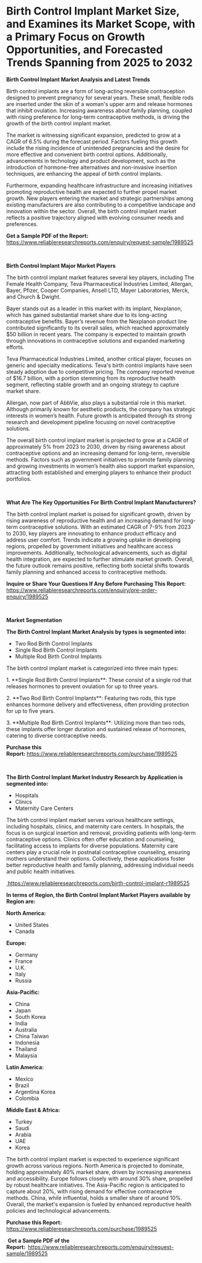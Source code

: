 <p><h1>Birth Control Implant Market Size, and Examines its Market Scope, with a Primary Focus on Growth Opportunities, and Forecasted Trends Spanning from 2025 to 2032</h1></p><p><strong>Birth Control Implant Market Analysis and Latest Trends</strong></p>
<p><p>Birth control implants are a form of long-acting reversible contraception designed to prevent pregnancy for several years. These small, flexible rods are inserted under the skin of a woman's upper arm and release hormones that inhibit ovulation. Increasing awareness about family planning, coupled with rising preference for long-term contraceptive methods, is driving the growth of the birth control implant market.</p><p>The market is witnessing significant expansion, predicted to grow at a CAGR of 6.5% during the forecast period. Factors fueling this growth include the rising incidence of unintended pregnancies and the desire for more effective and convenient birth control options. Additionally, advancements in technology and product development, such as the introduction of hormone-free alternatives and non-invasive insertion techniques, are enhancing the appeal of birth control implants.</p><p>Furthermore, expanding healthcare infrastructure and increasing initiatives promoting reproductive health are expected to further propel market growth. New players entering the market and strategic partnerships among existing manufacturers are also contributing to a competitive landscape and innovation within the sector. Overall, the birth control implant market reflects a positive trajectory aligned with evolving consumer needs and preferences.</p></p>
<p><strong>Get a Sample PDF of the Report:&nbsp;</strong> <a href="https://www.reliableresearchreports.com/enquiry/request-sample/1989525?utm_campaign=3030&utm_medium=2&utm_source=Github&utm_content=ia&utm_term=13042025&utm_id=birth-control-implant">https://www.reliableresearchreports.com/enquiry/request-sample/1989525</a></p>
<p>&nbsp;</p>
<p><strong>Birth Control Implant Major Market Players</strong></p>
<p><p>The birth control implant market features several key players, including The Female Health Company, Teva Pharmaceutical Industries Limited, Allergan, Bayer, Pfizer, Cooper Companies, Ansell LTD, Mayer Laboratories, Merck, and Church & Dwight. </p><p>Bayer stands out as a leader in this market with its implant, Nexplanon, which has gained substantial market share due to its long-acting contraceptive benefits. Bayer’s revenue from the Nexplanon product line contributed significantly to its overall sales, which reached approximately $50 billion in recent years. The company is expected to maintain growth through innovations in contraceptive solutions and expanded marketing efforts.</p><p>Teva Pharmaceutical Industries Limited, another critical player, focuses on generic and specialty medications. Teva's birth control implants have seen steady adoption due to competitive pricing. The company reported revenue of $16.7 billion, with a portion stemming from its reproductive health segment, reflecting stable growth and an ongoing strategy to capture market share.</p><p>Allergan, now part of AbbVie, also plays a substantial role in this market. Although primarily known for aesthetic products, the company has strategic interests in women’s health. Future growth is anticipated through its strong research and development pipeline focusing on novel contraceptive solutions.</p><p>The overall birth control implant market is projected to grow at a CAGR of approximately 5% from 2023 to 2030, driven by rising awareness about contraceptive options and an increasing demand for long-term, reversible methods. Factors such as government initiatives to promote family planning and growing investments in women’s health also support market expansion, attracting both established and emerging players to enhance their product portfolios.</p></p>
<p>&nbsp;</p>
<p><strong>What Are The Key Opportunities For Birth Control Implant Manufacturers?</strong></p>
<p><p>The birth control implant market is poised for significant growth, driven by rising awareness of reproductive health and an increasing demand for long-term contraceptive solutions. With an estimated CAGR of 7-9% from 2023 to 2030, key players are innovating to enhance product efficacy and address user comfort. Trends indicate a growing uptake in developing regions, propelled by government initiatives and healthcare access improvements. Additionally, technological advancements, such as digital health integration, are expected to further stimulate market growth. Overall, the future outlook remains positive, reflecting both societal shifts towards family planning and enhanced access to contraceptive methods.</p></p>
<p><strong>Inquire or Share Your Questions If Any Before Purchasing This Report:</strong> <a href="https://www.reliableresearchreports.com/enquiry/pre-order-enquiry/1989525?utm_campaign=3030&utm_medium=2&utm_source=Github&utm_content=ia&utm_term=13042025&utm_id=birth-control-implant">https://www.reliableresearchreports.com/enquiry/pre-order-enquiry/1989525</a></p>
<p>&nbsp;</p>
<p><strong>Market Segmentation</strong></p>
<p><strong>The Birth Control Implant Market Analysis by types is segmented into:</strong></p>
<p><ul><li>Two Rod Birth Control Implants</li><li>Single Rod Birth Control Implants</li><li>Multiple Rod Birth Control Implants</li></ul></p>
<p><p>The birth control implant market is categorized into three main types: </p><p>1. **Single Rod Birth Control Implants**: These consist of a single rod that releases hormones to prevent ovulation for up to three years.</p><p>2. **Two Rod Birth Control Implants**: Featuring two rods, this type enhances hormone delivery and effectiveness, often providing protection for up to five years.</p><p>3. **Multiple Rod Birth Control Implants**: Utilizing more than two rods, these implants offer longer duration and sustained release of hormones, catering to diverse contraceptive needs.</p></p>
<p><strong>Purchase this Report:&nbsp;</strong><a href="https://www.reliableresearchreports.com/purchase/1989525?utm_campaign=3030&utm_medium=2&utm_source=Github&utm_content=ia&utm_term=13042025&utm_id=birth-control-implant">https://www.reliableresearchreports.com/purchase/1989525</a></p>
<p>&nbsp;</p>
<p><strong>The Birth Control Implant Market Industry Research by Application is segmented into:</strong></p>
<p><ul><li>Hospitals</li><li>Clinics</li><li>Maternity Care Centers</li></ul></p>
<p><p>The birth control implant market serves various healthcare settings, including hospitals, clinics, and maternity care centers. In hospitals, the focus is on surgical insertion and removal, providing patients with long-term contraceptive options. Clinics often offer education and counseling, facilitating access to implants for diverse populations. Maternity care centers play a crucial role in postnatal contraceptive counseling, ensuring mothers understand their options. Collectively, these applications foster better reproductive health and family planning, addressing individual needs and public health initiatives.</p></p>
<p><a href="https://www.reliableresearchreports.com/birth-control-implant-r1989525?utm_campaign=3030&utm_medium=2&utm_source=Github&utm_content=ia&utm_term=13042025&utm_id=birth-control-implant">&nbsp;https://www.reliableresearchreports.com/birth-control-implant-r1989525</a></p>
<p><strong>In terms of Region, the Birth Control Implant Market Players available by Region are:</strong></p>
<p>
    <p> <strong> North America: </strong>
        <ul>
            <li>United States</li>
            <li>Canada</li>
        </ul>
        </p> 
    <p> <strong> Europe: </strong>
        <ul>
            <li>Germany</li>
            <li>France</li>
            <li>U.K.</li>
            <li>Italy</li>
            <li>Russia</li>
        </ul>
        </p> 
    <p> <strong> Asia-Pacific: </strong>
        <ul>
            <li>China</li>
            <li>Japan</li>
            <li>South Korea</li>
            <li>India</li>
            <li>Australia</li>
            <li>China Taiwan</li>
            <li>Indonesia</li>
            <li>Thailand</li>
            <li>Malaysia</li>
        </ul>
        </p> 
    <p> <strong> Latin America: </strong>
        <ul>
            <li>Mexico</li>
            <li>Brazil</li>
            <li>Argentina Korea</li>
            <li>Colombia</li>
        </ul>
        </p> 
    <p> <strong> Middle East & Africa: </strong>
        <ul>
            <li>Turkey</li>
            <li>Saudi</li>
            <li>Arabia</li>
            <li>UAE</li>
            <li>Korea</li>
        </ul>
    </p>
    </p>
<p><p>The birth control implant market is expected to experience significant growth across various regions. North America is projected to dominate, holding approximately 40% market share, driven by increasing awareness and accessibility. Europe follows closely with around 30% share, propelled by robust healthcare initiatives. The Asia-Pacific region is anticipated to capture about 20%, with rising demand for effective contraceptive methods. China, while influential, holds a smaller share of around 10%. Overall, the market's expansion is fueled by enhanced reproductive health policies and technological advancements.</p></p>
<p><strong>Purchase this Report: </strong><a href="https://www.reliableresearchreports.com/purchase/1989525?utm_campaign=3030&utm_medium=2&utm_source=Github&utm_content=ia&utm_term=13042025&utm_id=birth-control-implant">https://www.reliableresearchreports.com/purchase/1989525</a></p>
<p>&nbsp;<strong>Get a Sample PDF of the Report:&nbsp;&nbsp;</strong><a href="https://www.reliableresearchreports.com/enquiry/request-sample/1989525?utm_campaign=3030&utm_medium=2&utm_source=Github&utm_content=ia&utm_term=13042025&utm_id=birth-control-implant">https://www.reliableresearchreports.com/enquiry/request-sample/1989525</a></p>
<p><strong></strong></p>
<p><p></p><p></p><p></p></p>